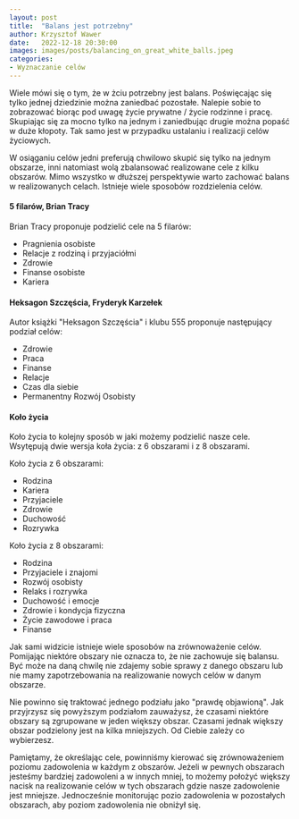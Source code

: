 ```yaml
---
layout: post
title:  "Balans jest potrzebny"
author: Krzysztof Wawer
date:   2022-12-18 20:30:00
images: images/posts/balancing_on_great_white_balls.jpeg
categories:
- Wyznaczanie celów
---
```


Wiele mówi się o tym, że w żciu potrzebny jest balans. Poświęcając się tylko jednej dziedzinie można zaniedbać pozostałe. Nalepie sobie to zobrazować biorąc pod uwagę życie prywatne / życie rodzinne i pracę. Skupiając się za mocno tylko na jednym i zaniedbując drugie można popaść w duże kłopoty. Tak samo jest w przypadku ustalaniu i realizacji celów życiowych.

W osiąganiu celów jedni preferują chwilowo skupić się tylko na jednym obszarze, inni natomiast wolą zbalansować realizowane cele z kilku obszarów. Mimo wszystko w dłuższej perspektywie warto zachować balans w realizowanych celach. Istnieje wiele sposobów rozdzielenia celów.

#### 5 filarów, Brian Tracy

Brian Tracy proponuje podzielić cele na 5 filarów:

- Pragnienia osobiste
- Relacje z rodziną i przyjaciółmi
- Zdrowie
- Finanse osobiste
- Kariera

#### Heksagon Szczęścia, Fryderyk Karzełek

Autor książki "Heksagon Szczęścia" i klubu 555 proponuje następujący podział celów:

- Zdrowie
- Praca
- Finanse
- Relacje
- Czas dla siebie
- Permanentny Rozwój Osobisty


#### Koło życia

Koło życia to kolejny sposób w jaki możemy podzielić nasze cele. Wsytępują dwie wersja koła życia: z 6 obszarami i z 8 obszarami.

Koło życia z 6 obszarami:

- Rodzina
- Kariera
- Przyjaciele
- Zdrowie
- Duchowość
- Rozrywka

Koło życia z 8 obszarami:

- Rodzina
- Przyjaciele i znajomi
- Rozwój osobisty
- Relaks i rozrywka
- Duchowość i emocje
- Zdrowie i kondycja fizyczna
- Życie zawodowe i praca
- Finanse

Jak sami widzicie istnieje wiele sposobów na zrównoważenie celów. Pomijając niektóre obszary nie oznacza to, że nie zachowuje się balansu. Być może na daną chwilę nie zdajemy sobie sprawy z danego obszaru lub nie mamy zapotrzebowania na realizowanie nowych celów w danym obszarze.

Nie powinno się traktować jednego podziału jako "prawdę objawioną". Jak przyjrzysz się powyższym podziałom zauważysz, że czasami niektóre obszary są zgrupowane w jeden większy obszar. Czasami jednak większy obszar podzielony jest na kilka mniejszych. Od Ciebie zależy co wybierzesz.

Pamiętamy, że określając cele, powinniśmy kierować się zrównoważeniem poziomu zadowolenia w każdym z obszarów. Jeżeli w pewnych obszarach jesteśmy bardziej zadowoleni a w innych mniej, to możemy położyć większy nacisk na realizowanie celów w tych obszarach gdzie nasze zadowolenie jest mniejsze. Jednocześnie monitorując pozio zadowolenia w pozostałych obszarach, aby poziom zadowolenia nie obniżył się.